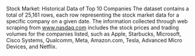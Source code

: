 Stock Market: Historical Data of Top 10 Companies
The dataset contains a total of 25,161 rows, each row representing the stock market data for a specific company on a given date. The information collected through web scraping 
from www.nasdaq.com includes the stock prices and trading volumes for the companies listed, such as Apple, Starbucks, Microsoft, Cisco Systems, Qualcomm, Meta, Amazon.com, Tesla,
Advanced Micro Devices, and Netflix.
